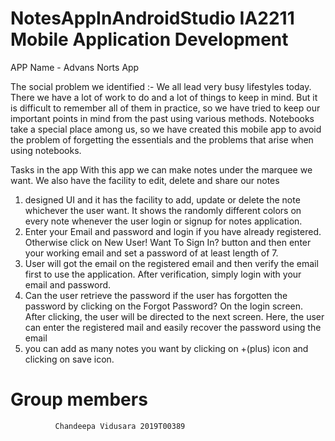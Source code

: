 # NotesAppInAndroidStudio IA2211 Mobile Application Development
APP Name - Advans Norts App 


The social problem we identified :-
                                   We all lead very busy lifestyles today. There we have a lot of work to do and a lot of things to keep in mind. But it is difficult to remember all of them in practice, so we have tried to keep our important points in mind from the past using various methods. Notebooks take a special place among us, so we have created this mobile app to avoid the problem of forgetting the essentials and the problems that arise when using notebooks.


Tasks in the app
                With this app we can make notes under the marquee we want. We also have the facility to edit, delete and share our notes
1.	designed UI and it has the facility to add, update or delete the note whichever the user want. It shows the randomly different colors on every note whenever the user login or signup for notes application.
2.	Enter your Email and password and login if you have already registered. Otherwise click on New User! Want To Sign In? button and then enter your working email and set a password of at least length of 7.
3.	User will got the email on the registered email and then verify the email first to use the application. After verification, simply login with your email and password.
4.	Can the user retrieve the password if the user has forgotten the password by clicking on the Forgot Password? On the login screen. After clicking, the user will be directed to the next screen. Here, the user can enter the registered mail and easily recover the password using the email
5.	you can add as many notes you want by clicking on +(plus) icon and clicking on save icon.

# Group members
              Chandeepa Vidusara 2019T00389


